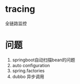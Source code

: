 # tracing
全链路监控




# 问题

1. springboot自动扫描bean的问题
2. auto configuration
3. spring.factories
4. dubbo 异步调用